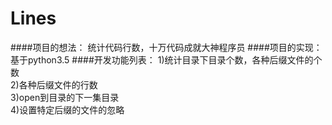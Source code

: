 # Lines
####项目的想法：
统计代码行数，十万代码成就大神程序员
####项目的实现：
基于python3.5
####开发功能列表：
1)统计目录下目录个数，各种后缀文件的个数  
2)各种后缀文件的行数  
3)open到目录的下一集目录  
4)设置特定后缀的文件的忽略
